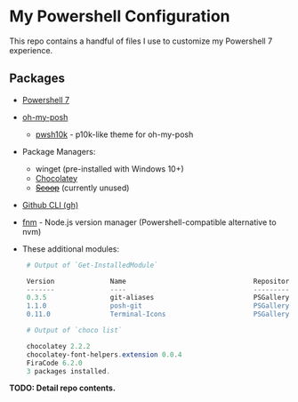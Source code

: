# My Powershell Configuration

This repo contains a handful of files I use to customize my Powershell 7 experience.

## Packages

- [Powershell 7](https://www.microsoft.com/store/productId/9MZ1SNWT0N5D?ocid=pdpshare)
- [oh-my-posh](https://apps.microsoft.com/store/detail/XP8K0HKJFRXGCK?ocid=pdpshare)
  - [pwsh10k](https://github.com/Kudostoy0u/pwsh10k) - p10k-like theme for oh-my-posh
- Package Managers:
  - winget (pre-installed with Windows 10+)
  - [Chocolatey](https://chocolatey.org/)
  - ~~[Scoop](https://scoop.sh/)~~ (currently unused)
- [Github CLI (gh)](https://github.com/cli/cli#windows)
- [fnm](https://github.com/Schniz/fnm) - Node.js version manager (Powershell-compatible alternative to nvm)
- These additional modules:

   ```powershell
    # Output of `Get-InstalledModule`

    Version              Name                                Repository           Description
    -------              ----                                ----------           -----------
    0.3.5                git-aliases                         PSGallery            A PowerShell module that provide partial Git aliases from Oh My Zsh's git plugin.
    1.1.0                posh-git                            PSGallery            Provides prompt with Git status summary information and tab completion for Git commands, parameters, remotes…
    0.11.0               Terminal-Icons                      PSGallery            PowerShell module to add file icons to terminal based on file extension
   ```

   ```powershell
    # Output of `choco list`

    chocolatey 2.2.2
    chocolatey-font-helpers.extension 0.0.4
    FiraCode 6.2.0
    3 packages installed.
   ```

**TODO: Detail repo contents.**
